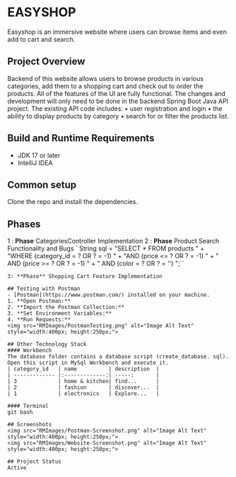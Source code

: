 # EASYSHOP 
Easyshop is an immersive website where users can browse items and even add to cart and search.

## Project Overview
Backend of this website allows users to browse products in various categories, add them to a shopping cart and check out to order the products. All of the features of the Ul are fully functional. The changes and development will only need to be done in the backend Spring Boot Java API project.
The existing API code includes:
• user registration and login
• the ability to display products by category
• search for or filter the products list.


## Build and Runtime Requirements
+ JDK 17 or later
+ IntelliJ IDEA 

## Common setup
Clone the repo and install the dependencies.

## Phases
1 : **Phase** CategoriesController Implementation
2 : **Phase** Product Search Functionality and Bugs 
`
        String sql = "SELECT * FROM products " +
                "WHERE (category_id = ? OR ? = -1) " +
                "AND (price <= ? OR ? = -1) " +
                "   AND (price >= ? OR ? = -1) " +
                "   AND (color = ? OR ? = '') ";``

```
3: **Phase** Shopping Cart Feature Implementation

## Testing with Postman
- [Postman](https://www.postman.com/) installed on your machine.
1. **Open Postman:**
2. **Import the Postman Collection:**
3. **Set Environment Variables:**
4. **Run Requests:**
<img src="RMImages/PostmanTesting.png" alt="Image Alt Text" style="width:400px; height:250px;">

## Other Technology Stack
#### Workbench
The database folder contains a database script (create_database. sql). Open this script in MySql Workbench and execute it.
| category_id   | name          | description  |
| ------------- |:-------------:| -----:       |
| 3             | home & kitchen| find...      |
| 2             | fashion       | discover...  |
| 1             | electronics   | Explore...   |

#### Terminal
git bash

## Screenshots
<img src="RMImages/Postman-Screenshot.png" alt="Image Alt Text" style="width:400px; height:250px;">
<img src="RMImages/Website-Screenshot.png" alt="Image Alt Text" style="width:400px; height:250px;">

## Project Status
Active
